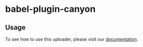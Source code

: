 # babel-plugin-canyon

## Usage

To see how to use this uploader, please visit our [documentation](https://docs.canyonjs.org/zh/documentation/ecosystem/babel-plugin-canyon).

